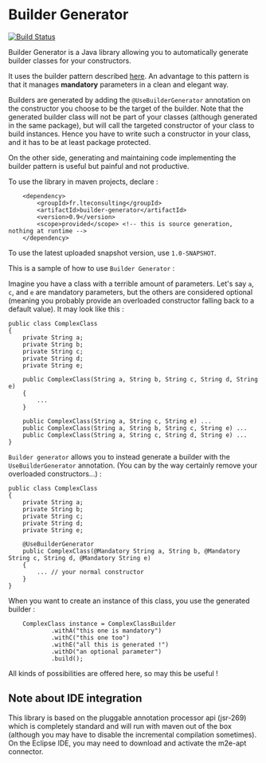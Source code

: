 # Builder Generator

[![Build Status](https://travis-ci.org/ltearno/builder-generator.svg?branch=master)](https://travis-ci.org/ltearno/builder-generator)

Builder Generator is a Java library allowing you to automatically generate builder classes for your constructors.

It uses the builder pattern described [here](http://www.jayway.com/2012/02/07/builder-pattern-with-a-twist/). An advantage to this pattern is that it manages **mandatory** parameters in a clean and elegant way.

Builders are generated by adding the `@UseBuilderGenerator` annotation on the constructor you choose to be the target of the builder. Note that the generated builder class will not be part of your classes (although generated in the same package), but will call the targeted constructor of your class to build instances. Hence you have to write such a constructor in your class, and it has to be at least package protected.

On the other side, generating and maintaining code implementing the builder pattern is useful but painful and not productive.

To use the library in maven projects, declare :

		<dependency>
			<groupId>fr.lteconsulting</groupId>
			<artifactId>builder-generator</artifactId>
			<version>0.9</version>
			<scope>provided</scope> <!-- this is source generation, nothing at runtime -->
		</dependency>

To use the latest uploaded snapshot version, use `1.0-SNAPSHOT`.

This is a sample of how to use `Builder Generator` :

Imagine you have a class with a terrible amount of parameters. Let's say `a`, `c`, and `e` are mandatory parameters, but the others are considered optional (meaning you probably provide an overloaded constructor falling back to a default value). It may look like this :

	public class ComplexClass
	{
		private String a;
		private String b;
		private String c;
		private String d;
		private String e;
	
		public ComplexClass(String a, String b, String c, String d, String e)
		{
			...
		}
		
		public ComplexClass(String a, String c, String e) ...
		public ComplexClass(String a, String b, String c, String e) ...
		public ComplexClass(String a, String c, String d, String e) ...
	}

`Builder generator` allows you to instead generate a builder with the `UseBuilderGenerator` annotation. (You can by the way certainly remove your overloaded constructors...) :

	public class ComplexClass
	{
		private String a;
		private String b;
		private String c;
		private String d;
		private String e;
	
		@UseBuilderGenerator
		public ComplexClass(@Mandatory String a, String b, @Mandatory String c, String d, @Mandatory String e)
		{
			... // your normal constructor
		}
	}

When you want to create an instance of this class, you use the generated builder :

		ComplexClass instance = ComplexClassBuilder
				.withA("this one is mandatory")
				.withC("this one too")
				.withE("all this is generated !")
				.withD("an optional parameter")
				.build();

All kinds of possibilities are offered here, so may this be useful !

## Note about IDE integration

This library is based on the pluggable annotation processor api (jsr-269) which is completely standard and will run with maven out of the box (although you may have to disable the incremental compilation sometimes). On the Eclipse IDE, you may need to download and activate the m2e-apt connector.
